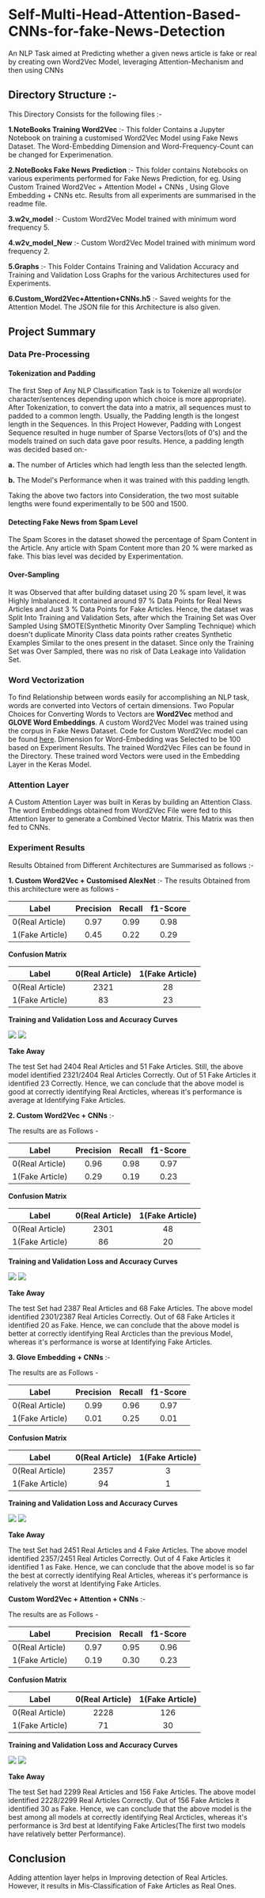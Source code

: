 # Self-Multi-Head-Attention-Based-CNNs-for-fake-News-Detection
An NLP Task aimed at Predicting whether a given news article is fake or real by creating own Word2Vec Model, leveraging Attention-Mechanism and then using CNNs

## Directory Structure :-

This Directory Consists for the following files :-

**1.NoteBooks Training Word2Vec** :- This folder Contains a Jupyter Notebook on training a customised Word2Vec Model using Fake News Dataset. The Word-Embedding Dimension and Word-Frequency-Count can be changed for Experimenation.

**2.NoteBooks Fake News Prediction** :- This folder contains Notebooks on various experiments performed for Fake News Prediction, for eg. Using Custom Trained Word2Vec + Attention Model + CNNs , Using Glove Embedding + CNNs etc. Results from all experiments are summarised in the readme file.

**3.w2v_model** :- Custom Word2Vec Model trained with minimum word frequency 5.

**4.w2v_model_New** :- Custom Word2Vec Model trained with minimum word frequency 2.

**5.Graphs** :- This Folder Contains Training and Validation Accuracy and Training and Validation Loss Graphs for the various Architectures used for Experiments.

**6.Custom_Word2Vec+Attention+CNNs.h5** :- Saved weights for the Attention Model. The JSON file for this Architecture is also given.

## Project Summary

### Data Pre-Processing

#### Tokenization and Padding

The first Step of Any NLP Classification Task is to Tokenize all words(or character/sentences depending upon which choice is more appropriate). After Tokenization, to convert the data into a matrix, all sequences must to padded to a common length. Usually, the Padding length is the longest length in the Sequences. In this Project However, Padding with Longest Sequence resulted in huge number of Sparse Vectors(lots of 0's) and the models trained on such data gave poor results. Hence, a padding length was decided based on:-

**a.** The number of Articles which had length less than the selected length.

**b.** The Model's Performance when it was trained with this padding length.

Taking the above two factors into Consideration, the two most suitable lengths were found experimentally to be 500 and 1500.

#### Detecting Fake News from Spam Level

The Spam Scores in the dataset showed the percentage of Spam Content in the Article. Any article with Spam Content more than 20 % were marked as fake. This bias level was decided by Experimentation.

#### Over-Sampling

It was Observed that after building dataset using 20 % spam level, it was Highly Imbalanced. It contained around 97 % Data Points for Real News Articles  and Just 3 % Data Points for Fake Articles. Hence, the dataset was Split Into Training and Validation Sets, after which the Training Set was Over Sampled Using SMOTE(Synthetic Minority Over Sampling Technique) which doesn't duplicate Minority Class data points rather creates Synthetic Examples Similar to the ones present in the dataset. Since only the Training Set was Over Sampled, there was no risk of Data Leakage into Validation Set.

### Word Vectorization

To find Relationship between words easily for accomplishing an NLP task, words are converted into Vectors of certain dimensions. Two Popular Choices for Converting Words to Vectors are **Word2Vec** method and **GLOVE Word Embeddings**. A custom Word2Vec Model was trained using the corpus in Fake News Dataset. Code for Custom Word2Vec model can be found [here](https://github.com/omkaranustoop/Self-Multi-Head-Attention-Based-CNNs-for-fake-News-Detection/tree/master/NoteBooks%20Training%20Word2Vec). Dimension for Word-Embedding was Selected to be 100 based on Experiment Results. The trained Word2Vec Files can be found in the Directory. These trained word Vectors were used in the Embedding Layer in the Keras Model.

### Attention Layer

A Custom Attention Layer was built in Keras by building an Attention Class. The word Embeddings obtained from Word2Vec File were fed to this Attention layer to generate a Combined Vector Matrix. This Matrix was then fed to CNNs.

### Experiment Results

Results Obtained from Different Architectures are Summarised as follows :-

**1. Custom Word2Vec + Customised AlexNet** :- The results Obtained from this architecture were as follows -

| Label                 | Precision         | Recall            | f1-Score          |
| -------------         |:-----------------:|:-----------------:|:-----------------:|
| 0(Real Article)       | 0.97              | 0.99              | 0.98              |
| 1(Fake Article)       | 0.45              | 0.22              | 0.29              |

**Confusion Matrix**

| Label                 | 0(Real Article)   | 1(Fake Article)  |
| -------------         |:-----------------:|:-----------------:
| 0(Real Article)       | 2321              | 28               |
| 1(Fake Article)       | 83                | 23               |

**Training and Validation Loss and Accuracy Curves**

![](Graphs/Custom%20Word2Vec%20%2B%20Customised%20AlexNet/Accuracy.PNG)
![](Graphs/Custom%20Word2Vec%20%2B%20Customised%20AlexNet/Loss.PNG)

**Take Away**

The test Set had 2404 Real Articles and 51 Fake Articles. Still, the above model identified 2321/2404 Real Articles Correctly. Out of 51 Fake Articles it identified 23 Correctly. Hence, we can conclude that the above model is good at correctly identifying Real Arcticles, whereas it's performance is average at Identifying Fake Articles.

**2. Custom Word2Vec + CNNs** :-

The results are as Follows -


| Label                 | Precision         | Recall            | f1-Score          |
| -------------         |:-----------------:|:-----------------:|:-----------------:|
| 0(Real Article)       | 0.96              | 0.98              | 0.97              |
| 1(Fake Article)       | 0.29              | 0.19              | 0.23              |

**Confusion Matrix**

| Label                 | 0(Real Article)   | 1(Fake Article)  |
| -------------         |:-----------------:|:-----------------:
| 0(Real Article)       | 2301              | 48               |
| 1(Fake Article)       | 86                | 20               |

**Training and Validation Loss and Accuracy Curves**

![](Graphs/Custom%20Word2Vec%20%2B%20CNNs/Accuracy.PNG)
![](Graphs/Custom%20Word2Vec%20%2B%20CNNs/Loss.PNG)

**Take Away**

The test Set had 2387 Real Articles and 68 Fake Articles. The above model identified 2301/2387 Real Articles Correctly. Out of 68 Fake Articles it identified 20 as Fake. Hence, we can conclude that the above model is better at correctly identifying Real Arcticles than the previous Model, whereas it's performance is worse at Identifying Fake Articles.


**3. Glove Embedding + CNNs** :-

The results are as Follows -


| Label                 | Precision         | Recall            | f1-Score          |
| -------------         |:-----------------:|:-----------------:|:-----------------:|
| 0(Real Article)       | 0.99              | 0.96              | 0.97              |
| 1(Fake Article)       | 0.01              | 0.25              | 0.01              |

**Confusion Matrix**

| Label                 | 0(Real Article)   | 1(Fake Article)  |
| -------------         |:-----------------:|:-----------------:
| 0(Real Article)       | 2357              | 3                |
| 1(Fake Article)       | 94                | 1                |

**Training and Validation Loss and Accuracy Curves**

![](Graphs/Glove%20%2B%20CNNs/Accuracy.PNG)
![](Graphs/Glove%20%2B%20CNNs/Loss.PNG)

**Take Away**

The test Set had 2451 Real Articles and 4 Fake Articles. The above model identified 2357/2451 Real Articles Correctly. Out of 4 Fake Articles it identified 1 as Fake. Hence, we can conclude that the above model is so far the best at correctly identifying Real Articles, whereas it's performance is relatively the worst at Identifying Fake Articles.

**Custom Word2Vec + Attention + CNNs** :-

The results are as Follows -


| Label                 | Precision         | Recall            | f1-Score          |
| -------------         |:-----------------:|:-----------------:|:-----------------:|
| 0(Real Article)       | 0.97              | 0.95              | 0.96              |
| 1(Fake Article)       | 0.19              | 0.30              | 0.23              |

**Confusion Matrix**

| Label                 | 0(Real Article)   | 1(Fake Article)  |
| -------------         |:-----------------:|:-----------------:
| 0(Real Article)       | 2228              | 126              |
| 1(Fake Article)       | 71                | 30               |

**Training and Validation Loss and Accuracy Curves**

![](Graphs/Custom%20Word2Vec%20%2B%20Customised%20AlexNet/Accuracy.PNG)
![](Graphs/Custom%20Word2Vec%20%2B%20Customised%20AlexNet/Loss.PNG)

**Take Away**

The test Set had 2299 Real Articles and 156 Fake Articles. The above model identified 2228/2299 Real Articles Correctly. Out of 156 Fake Articles it identified 30 as Fake. Hence, we can conclude that the above model is the best among all models at correctly identifying Real Arcticles, whereas it's performance is 3rd best at Identifying Fake Articles(The first two models have relatively better Performance).

## Conclusion

Adding attention layer helps in Improving detection of Real Articles. However, it results in Mis-Classification of Fake Articles as Real Ones.


